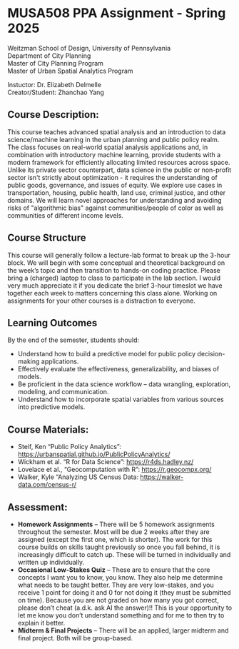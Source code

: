 # MUSA508 PPA Assignment - Spring 2025
Weitzman School of Design, University of Pennsylvania </br>
Department of City Planning </br>
Master of City Planning Program </br>
Master of Urban Spatial Analytics Program

Instuctor: Dr. Elizabeth Delmelle </br>
Creator/Student: Zhanchao Yang

## Course Description:

This course teaches advanced spatial analysis and an introduction to data
science/machine learning in the urban planning and public policy realm. The class focuses on real-world
spatial analysis applications and, in combination with introductory machine learning, provide students with a
modern framework for efficiently allocating limited resources across space. Unlike its private sector
counterpart, data science in the public or non-profit sector isn't strictly about optimization - it requires the
understanding of public goods, governance, and issues of equity. We explore use cases in transportation,
housing, public health, land use, criminal justice, and other domains. We will learn novel approaches for
understanding and avoiding risks of "algorithmic bias" against communities/people of color as well as
communities of different income levels.

## Course Structure
This course will generally follow a lecture-lab format to break up the 3-hour block. We will
begin with some conceptual and theoretical background on the week’s topic and then transition to hands-on
coding practice. Please bring a (charged) laptop to class to participate in the lab section. I would very much
appreciate it if you dedicate the brief 3-hour timeslot we have together each week to matters concerning this
class alone. Working on assignments for your other courses is a distraction to everyone.

## Learning Outcomes
By the end of the semester, students should:
- Understand how to build a predictive model for public policy decision-making applications.
- Effectively evaluate the effectiveness, generalizability, and biases of models.
- Be proficient in the data science workflow – data wrangling, exploration, modeling, and communication.
- Understand how to incorporate spatial variables from various sources into predictive models.

## Course Materials:
- Steif, Ken “Public Policy Analytics”: https://urbanspatial.github.io/PublicPolicyAnalytics/
- Wickham et al. “R for Data Science”: https://r4ds.hadley.nz/
- Lovelace et al., “Geocomputation with R”: https://r.geocompx.org/
- Walker, Kyle “Analyzing US Census Data: https://walker-data.com/census-r/



## Assessment:
- **Homework Assignments** – There will be 5 homework assignments throughout the semester. Most will be due 2 weeks after they are assigned (except the first one, which is shorter). The work for this course builds on skills taught previously so once you fall behind, it is increasingly difficult to catch up. These will be turned in individually and written up individually.
- **Occasional Low-Stakes Quiz** – These are to ensure that the core concepts I want you to know, you know. They also help me determine what needs to be taught better. They are very low-stakes, and you receive 1 point for doing it and 0 for not doing it (they must be submitted on time). Because you are not graded on how many you got correct, please don’t cheat (a.d.k. ask AI the answer)!! This is your opportunity to let me know you don’t understand something and for me to then try to explain it better.
- **Midterm & Final Projects** – There will be an applied, larger midterm and final project. Both will be group-based.
